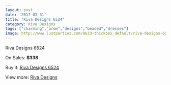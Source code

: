 ```yaml
---
layout: post
date: '2017-03-31'
title: "Riva Designs 6524"
category: Riva Designs
tags: ["charming","prom","designs","beaded","dresses"]
image: http://www.lustparties.com/8633-thickbox_default/riva-designs-6524.jpg
---
```

Riva Designs 6524

On Sales: **$338**
<a href="https://www.lustparties.com/en/riva-designs/2948-riva-designs-6524.html"><amp-img layout="responsive" width="600" height="600" src="//www.lustparties.com/8633-thickbox_default/riva-designs-6524.jpg" alt="Riva Designs 6524 0" /></a>
<a href="https://www.lustparties.com/en/riva-designs/2948-riva-designs-6524.html"><amp-img layout="responsive" width="600" height="600" src="//www.lustparties.com/8634-thickbox_default/riva-designs-6524.jpg" alt="Riva Designs 6524 1" /></a>

Buy it: [Riva Designs 6524](https://www.lustparties.com/en/riva-designs/2948-riva-designs-6524.html "Riva Designs 6524")

View more: [Riva Designs](https://www.lustparties.com/en/6-riva-designs "Riva Designs")